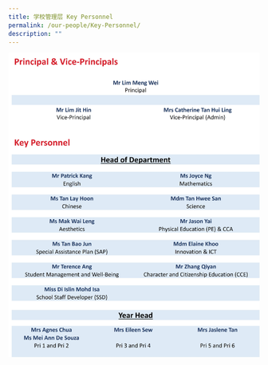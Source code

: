 ```yaml
---
title: 学校管理层 Key Personnel
permalink: /our-people/Key-Personnel/
description: ""
---
```

![KP](/images/Our%20People/KP1.jpg)